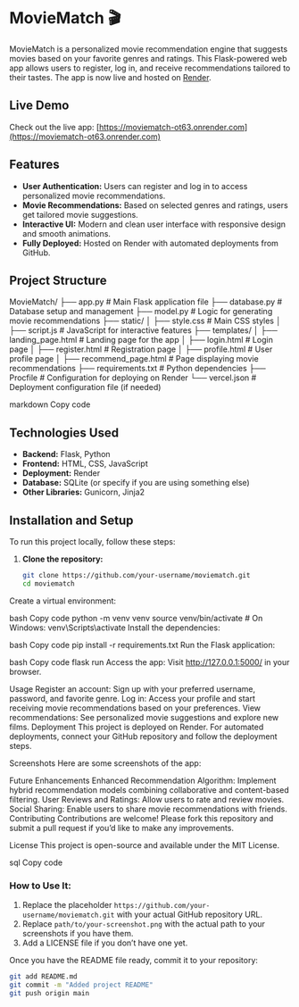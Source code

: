 # MovieMatch 🎬

MovieMatch is a personalized movie recommendation engine that suggests movies based on your favorite genres and ratings. This Flask-powered web app allows users to register, log in, and receive recommendations tailored to their tastes. The app is now live and hosted on [Render](https://moviematch-ot63.onrender.com).

## Live Demo
Check out the live app: [https://moviematch-ot63.onrender.com](https://moviematch-ot63.onrender.com)

## Features
- **User Authentication:** Users can register and log in to access personalized movie recommendations.
- **Movie Recommendations:** Based on selected genres and ratings, users get tailored movie suggestions.
- **Interactive UI:** Modern and clean user interface with responsive design and smooth animations.
- **Fully Deployed:** Hosted on Render with automated deployments from GitHub.

## Project Structure
MovieMatch/
├── app.py # Main Flask application file
├── database.py # Database setup and management
├── model.py # Logic for generating movie recommendations
├── static/
│ ├── style.css # Main CSS styles
│ ├── script.js # JavaScript for interactive features
├── templates/
│ ├── landing_page.html # Landing page for the app
│ ├── login.html # Login page
│ ├── register.html # Registration page
│ ├── profile.html # User profile page
│ ├── recommend_page.html # Page displaying movie recommendations
├── requirements.txt # Python dependencies
├── Procfile # Configuration for deploying on Render
└── vercel.json # Deployment configuration file (if needed)

markdown
Copy code

## Technologies Used
- **Backend:** Flask, Python
- **Frontend:** HTML, CSS, JavaScript
- **Deployment:** Render
- **Database:** SQLite (or specify if you are using something else)
- **Other Libraries:** Gunicorn, Jinja2

## Installation and Setup
To run this project locally, follow these steps:

1. **Clone the repository:**
   ```bash
   git clone https://github.com/your-username/moviematch.git
   cd moviematch
Create a virtual environment:

bash
Copy code
python -m venv venv
source venv/bin/activate  # On Windows: venv\Scripts\activate
Install the dependencies:

bash
Copy code
pip install -r requirements.txt
Run the Flask application:

bash
Copy code
flask run
Access the app:
Visit http://127.0.0.1:5000/ in your browser.

Usage
Register an account: Sign up with your preferred username, password, and favorite genre.
Log in: Access your profile and start receiving movie recommendations based on your preferences.
View recommendations: See personalized movie suggestions and explore new films.
Deployment
This project is deployed on Render. For automated deployments, connect your GitHub repository and follow the deployment steps.

Screenshots
Here are some screenshots of the app:



Future Enhancements
Enhanced Recommendation Algorithm: Implement hybrid recommendation models combining collaborative and content-based filtering.
User Reviews and Ratings: Allow users to rate and review movies.
Social Sharing: Enable users to share movie recommendations with friends.
Contributing
Contributions are welcome! Please fork this repository and submit a pull request if you’d like to make any improvements.

License
This project is open-source and available under the MIT License.

sql
Copy code

### How to Use It:
1. Replace the placeholder `https://github.com/your-username/moviematch.git` with your actual GitHub repository URL.
2. Replace `path/to/your-screenshot.png` with the actual path to your screenshots if you have them.
3. Add a LICENSE file if you don’t have one yet.

Once you have the README file ready, commit it to your repository:

```bash
git add README.md
git commit -m "Added project README"
git push origin main
